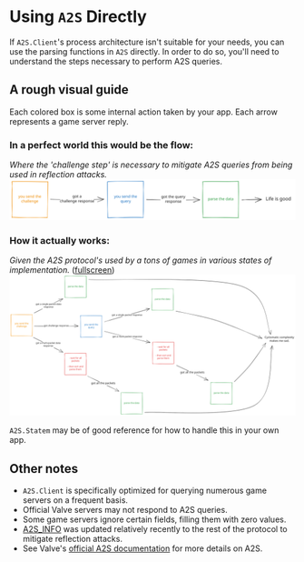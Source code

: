 # Using `A2S` Directly

If `A2S.Client`'s process architecture isn't suitable for your needs, you can use the parsing functions in `A2S` directly. In order to do so, you'll need to understand the steps necessary to perform A2S queries.

## A rough visual guide
Each colored box is some internal action taken by your app. Each arrow represents a game server reply.

### In a perfect world this would be the flow:
*Where the 'challenge step' is necessary to mitigate A2S queries from being used in reflection attacks.*
![In a perfect world](assets/in-a-perfect-world.svg)

### How it actually works:
*Given the A2S protocol's used by a tons of games in various states of implementation.* ([fullscreen](assets/how-it-actually-works.svg))
![How it actually works](assets/how-it-actually-works.svg)

`A2S.Statem` may be of good reference for how to handle this in your own app.

## Other notes
- `A2S.Client` is specifically optimized for querying numerous game servers on a frequent basis.
- Official Valve servers may not respond to A2S queries.
- Some game servers ignore certain fields, filling them with zero values.
- [A2S_INFO](https://steamcommunity.com/discussions/forum/14/2974028351344359625/) was updated relatively recently to the rest of the protocol to mitigate reflection attacks.
- See Valve's [official A2S documentation](https://developer.valvesoftware.com/wiki/Server_queries) for more details on A2S.
